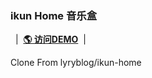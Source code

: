 ### ikun Home 音乐盒

&nbsp;&nbsp;|&nbsp;&nbsp;<a href="https://icxk.gay" target="blank"><strong>🌎 访问DEMO</strong></a>&nbsp;&nbsp;|&nbsp;&nbsp;

Clone From lyryblog/ikun-home
